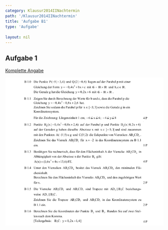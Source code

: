 ```yaml
---
category: Klausur2014IINachtermin
path: '/Klausur2014IINachtermin'
title: 'Aufgabe B1'
type: 'Aufgabe'

layout: nil
---
```


## Aufgabe 1
<p> <a href="https://www.isb.bayern.de/download/15326/mathematik_ii_angabe_nt.pdf"> Komplette Angabe </a> </p>
<img src="./Aufgabenstellungen/2014_mii_nt/mathematik_ii_angabe_nt_b1.png">


